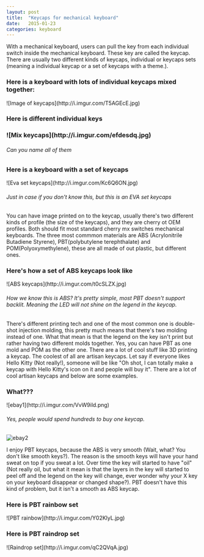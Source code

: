 ```yaml
---
layout: post
title:  "Keycaps for mechanical keyboard"
date:   2015-01-23
categories: keyboard
---
```


With a mechanical keyboard, users can pull the key from each individual switch inside the mechanical keyboard. These key are called the keycap. There are usually two different kinds of keycaps, individual or keycaps sets (meaning a individual keycap or a set of keycaps with a theme.).

<h3>Here is a keyboard with lots of individual keycaps mixed together:</h3>
![Image of keycaps](http://i.imgur.com/T5AGEcE.jpg)

<h3>Here is different individual keys<h3>
![Mix keycaps](http://i.imgur.com/efdesdq.jpg)
<h6>Can you name all of them</h6>

<h3>Here is a keyboard with a set of keycaps</h3>
![Eva set keycaps](http://i.imgur.com/Kc6Q6ON.jpg)
<h6>Just in case if you don't know this, but this is an EVA set keycaps</h6>

You can have image printed on to the keycap, usually there's two different kinds of profile (the size of the keycaps), and they are cherry ot OEM profiles. Both should fit most standard cherry mx switches mechanical keyboards. The three most commmon materials are ABS (Acrylonitrile Butadiene Styrene), PBT(polybutylene terephthalate) and POM(Polyoxymethylene), these are all made of out plastic, but different ones.

<h3>Here's how a set of ABS keycaps look like</h3>
![ABS keycaps](http://i.imgur.com/t0cSLZX.jpg)
<h6>How we know this is ABS? It's pretty simple, most PBT doesn't support backlit. Meaning the LED will not shine on the legend in the keycap.</h6>

There's different printing tech and one of the most common one is double-shot injection molding, this pretty much means that there's two molding instead of one. What that mean is that the legend on the key isn't print but rather having two different molds together. Yes, you can have PBT as one mold and POM as the other one. There are a lot of cool stuff like 3D printing a keycap. The coolest of all are artisan keycaps. Let say if everyone likes Hello Kitty (Not really!), someone will be like "Oh shot, I can totally make a keycap with Hello Kitty's icon on it and people will buy it". There are a lot of cool artisan keycaps and below are some examples.

<h3>What???</h3>
![ebay1](http://i.imgur.com/VvW9ild.png)
<h6>Yes, people would spend hundreds to buy one keycap.</h6>

![ebay2](http://i.imgur.com/FbSNn4i.png)


I enjoy PBT keycaps, because the ABS is very smooth (Wait, what? You don't like smooth keys?). The reason is the smooth keys will have your hand sweat on top if you sweat a lot. Over time the key will started to have "oil" (Not really oil, but what it mean is that the layers in the key will started to peel off and the legend on the key will change, ever wonder why your X key on your keyboard disappear or changed shape?). PBT doesn't have this kind of problem, but it isn't a smooth as ABS keycap.

<h3>Here is PBT rainbow set</h3>
![PBT rainbow](http://i.imgur.com/Y02KlyL.jpg)
<h3>Here is PBT raindrop set</h3>
![Raindrop set](http://i.imgur.com/qC2QVqA.jpg)
